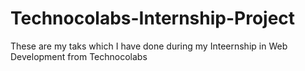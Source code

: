 # Technocolabs-Internship-Project
These are my taks which I have done during my Inteernship in Web Development from Technocolabs
